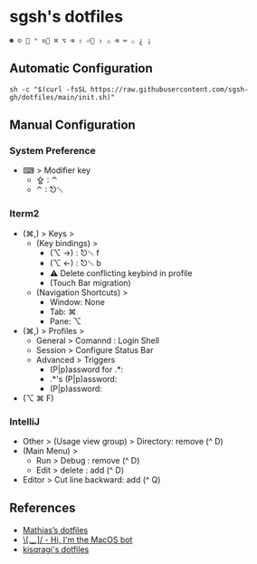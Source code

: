 # sgsh's dotfiles
 ```
 ☻ ☺  ⌃ ⎋␛ ⌘ ⌥ ⌫ ⇧ ⏎⌤ ⇪ ⚠ ⌫ ⌨ ♨ ¿ ¡
 ```
## Automatic Configuration
```shell
sh -c "$(curl -fsSL https://raw.githubusercontent.com/sgsh-gh/dotfiles/main/init.sh)"
```
## Manual Configuration
### System Preference
  - ⌨ > Modifier key
    - ⇪ : ⌃
    - ⌃ : ⎋␛
   
### Iterm2
  - (⌘,) > Keys >
    - (Key bindings) >
      - (⌥ →) : ⎋␛ f
      - (⌥ ←) : ⎋␛ b
      - ⚠ Delete conflicting keybind in profile
      - (Touch Bar migration)
    - (Navigation Shortcuts) >
      - Window: None 
      - Tab: ⌘
      - Pane: ⌥
  - (⌘,) > Profiles >
    - General > Comannd : Login Shell 
    - Session > Configure Status Bar
    - Advanced > Triggers
      - (P|p)assword for .*:
      - .*'s (P|p)assword:
      - (P|p)assword:
  - (⌥ ⌘ F)

   
### IntelliJ
  - Other > (Usage view group) > Directory: remove (^ D)
  - (Main Menu) > 
    - Run > Debug : remove (^ D)
    - Edit > delete : add (^ D)
  -  Editor > Cut line backward: add (^ Q)

 

## References 
- [Mathias’s dotfiles](https://github.com/mathiasbynens/dotfiles)
- [\\\[._.\]/ - Hi, I'm the MacOS bot](https://github.com/atomantic/dotfiles)
- [kisqragi's dotfiles](https://github.com/kisqragi/dotfiles)
